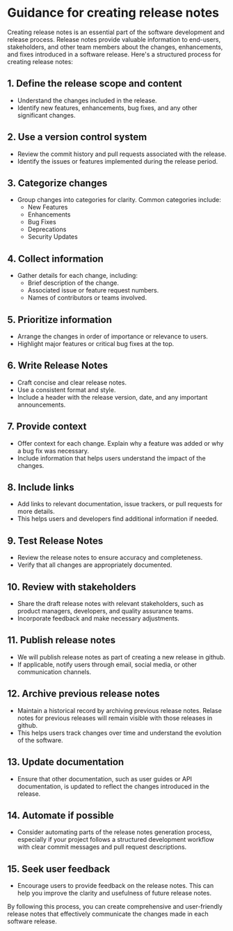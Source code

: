 # Guidance for creating release notes

Creating release notes is an essential part of the software development and release process. Release notes provide valuable information to end-users, stakeholders, and other team members about the changes, enhancements, and fixes introduced in a software release. Here's a structured process for creating release notes:

## 1. Define the release scope and content

- Understand the changes included in the release.
- Identify new features, enhancements, bug fixes, and any other significant changes.

## 2. Use a version control system

- Review the commit history and pull requests associated with the release.
- Identify the issues or features implemented during the release period.

## 3. Categorize changes

- Group changes into categories for clarity. Common categories include:
  - New Features
  - Enhancements
  - Bug Fixes
  - Deprecations
  - Security Updates

## 4. Collect information

- Gather details for each change, including:
  - Brief description of the change.
  - Associated issue or feature request numbers.
  - Names of contributors or teams involved.

## 5. Prioritize information

- Arrange the changes in order of importance or relevance to users.
- Highlight major features or critical bug fixes at the top.

## 6. Write Release Notes

- Craft concise and clear release notes.
- Use a consistent format and style.
- Include a header with the release version, date, and any important announcements.

## 7. Provide context

- Offer context for each change. Explain why a feature was added or why a bug fix was necessary.
- Include information that helps users understand the impact of the changes.

## 8. Include links

- Add links to relevant documentation, issue trackers, or pull requests for more details.
- This helps users and developers find additional information if needed.

## 9. Test Release Notes

- Review the release notes to ensure accuracy and completeness.
- Verify that all changes are appropriately documented.

## 10. Review with stakeholders

- Share the draft release notes with relevant stakeholders, such as product managers, developers, and quality assurance teams.
- Incorporate feedback and make necessary adjustments.

## 11. Publish release notes

- We will publish release notes as part of creating a new release in github.
- If applicable, notify users through email, social media, or other communication channels.

## 12. Archive previous release notes

- Maintain a historical record by archiving previous release notes.  Relase notes for previous releases will remain visible with those releases in github.
- This helps users track changes over time and understand the evolution of the software.

## 13. Update documentation

- Ensure that other documentation, such as user guides or API documentation, is updated to reflect the changes introduced in the release.

## 14. Automate if possible

- Consider automating parts of the release notes generation process, especially if your project follows a structured development workflow with clear commit messages and pull request descriptions.

## 15. Seek user feedback

- Encourage users to provide feedback on the release notes. This can help you improve the clarity and usefulness of future release notes.

By following this process, you can create comprehensive and user-friendly release notes that effectively communicate the changes made in each software release.